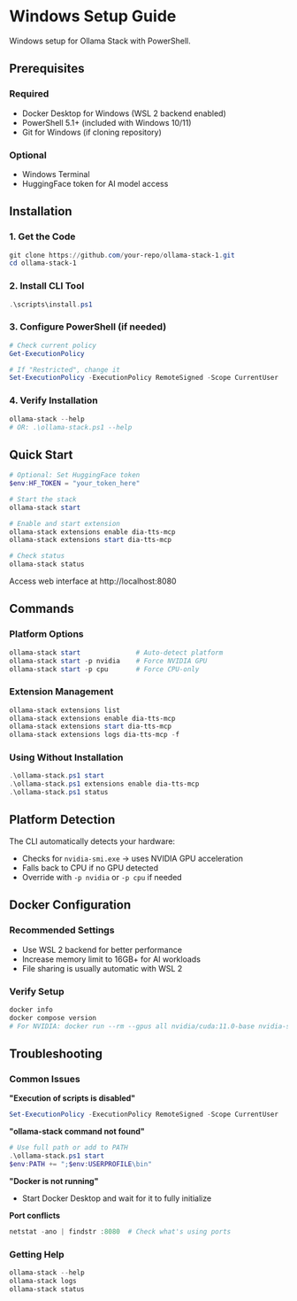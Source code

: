 # Windows Setup Guide

Windows setup for Ollama Stack with PowerShell.

## Prerequisites

### Required
- Docker Desktop for Windows (WSL 2 backend enabled)
- PowerShell 5.1+ (included with Windows 10/11)
- Git for Windows (if cloning repository)

### Optional
- Windows Terminal
- HuggingFace token for AI model access

## Installation

### 1. Get the Code
```powershell
git clone https://github.com/your-repo/ollama-stack-1.git
cd ollama-stack-1
```

### 2. Install CLI Tool
```powershell
.\scripts\install.ps1
```

### 3. Configure PowerShell (if needed)
```powershell
# Check current policy
Get-ExecutionPolicy

# If "Restricted", change it
Set-ExecutionPolicy -ExecutionPolicy RemoteSigned -Scope CurrentUser
```

### 4. Verify Installation
```powershell
ollama-stack --help
# OR: .\ollama-stack.ps1 --help
```

## Quick Start

```powershell
# Optional: Set HuggingFace token
$env:HF_TOKEN = "your_token_here"

# Start the stack
ollama-stack start

# Enable and start extension
ollama-stack extensions enable dia-tts-mcp
ollama-stack extensions start dia-tts-mcp

# Check status
ollama-stack status
```

Access web interface at http://localhost:8080

## Commands

### Platform Options
```powershell
ollama-stack start              # Auto-detect platform
ollama-stack start -p nvidia    # Force NVIDIA GPU
ollama-stack start -p cpu       # Force CPU-only
```

### Extension Management
```powershell
ollama-stack extensions list
ollama-stack extensions enable dia-tts-mcp
ollama-stack extensions start dia-tts-mcp
ollama-stack extensions logs dia-tts-mcp -f
```

### Using Without Installation
```powershell
.\ollama-stack.ps1 start
.\ollama-stack.ps1 extensions enable dia-tts-mcp
.\ollama-stack.ps1 status
```

## Platform Detection

The CLI automatically detects your hardware:
- Checks for `nvidia-smi.exe` → uses NVIDIA GPU acceleration
- Falls back to CPU if no GPU detected
- Override with `-p nvidia` or `-p cpu` if needed

## Docker Configuration

### Recommended Settings
- Use WSL 2 backend for better performance
- Increase memory limit to 16GB+ for AI workloads
- File sharing is usually automatic with WSL 2

### Verify Setup
```powershell
docker info
docker compose version
# For NVIDIA: docker run --rm --gpus all nvidia/cuda:11.0-base nvidia-smi
```

## Troubleshooting

### Common Issues

**"Execution of scripts is disabled"**
```powershell
Set-ExecutionPolicy -ExecutionPolicy RemoteSigned -Scope CurrentUser
```

**"ollama-stack command not found"**
```powershell
# Use full path or add to PATH
.\ollama-stack.ps1 start
$env:PATH += ";$env:USERPROFILE\bin"
```

**"Docker is not running"**
- Start Docker Desktop and wait for it to fully initialize

**Port conflicts**
```powershell
netstat -ano | findstr :8080  # Check what's using ports
```

### Getting Help
```powershell
ollama-stack --help
ollama-stack logs
ollama-stack status
``` 